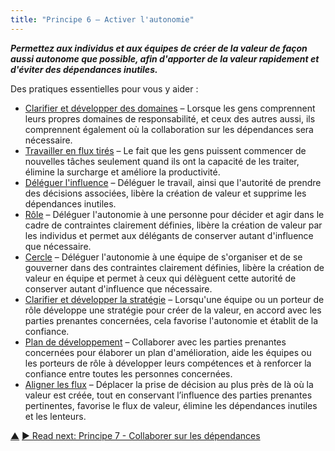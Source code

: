 ```yaml
---
title: "Principe 6 – Activer l'autonomie"
---
```




**_Permettez aux individus et aux équipes de créer de la valeur de façon aussi autonome que possible, afin d'apporter de la valeur rapidement et d'éviter des dépendances inutiles._**

Des pratiques essentielles pour vous y aider :

-   [Clarifier et développer des domaines](clarify-and-develop-domains.html.html) – Lorsque les gens comprennent leurs propres domaines de responsabilité, et ceux des autres aussi, ils comprennent également où la collaboration sur les dépendances sera nécessaire.
-   [Travailler en flux tirés](pull-system-for-work.html.html) – Le fait que les gens puissent commencer de nouvelles tâches seulement quand ils ont la capacité de les traiter, élimine la surcharge et améliore la productivité.
-   [Déléguer l'influence](delegate-influence.html.html) – Déléguer le travail, ainsi que l'autorité de prendre des décisions associées, libère la création de valeur et supprime les dépendances inutiles.
-   [Rôle](role.html.html) – Déléguer l'autonomie à une personne pour décider et agir dans le cadre de contraintes clairement définies, libère la création de valeur par les individus et permet aux délégants de conserver autant d'influence que nécessaire.
-   [Cercle](circle.html.html) – Déléguer l'autonomie à une équipe de s'organiser et de se gouverner dans des contraintes clairement définies, libère la création de valeur en équipe et permet à ceux qui délèguent cette autorité de conserver autant d'influence que nécessaire.
-   [Clarifier et développer la stratégie](clarify-and-develop-strategy.html.html) – Lorsqu'une équipe ou un porteur de rôle développe une stratégie pour créer de la valeur, en accord avec les parties prenantes concernées, cela favorise l'autonomie et établit de la confiance.
-   [Plan de développement](development-plan.html.html) – Collaborer avec les parties prenantes concernées pour élaborer un plan d'amélioration, aide les équipes ou les porteurs de rôle à développer leurs compétences et à renforcer la confiance entre toutes les personnes concernées.
-   [Aligner les flux](align-flow.html.html) – Déplacer la prise de décision au plus près de là où la valeur est créée, tout en conservant l’influence des parties prenantes pertinentes, favorise le flux de valeur, élimine les dépendances inutiles et les lenteurs.



<div class="bottom-nav">
<a href="structure.html" title="Up: Deux principes pour se structurer">▲</a> <a href="collaborate-on-dependencies.html" title="">▶ Read next: Principe 7 - Collaborer sur les dépendances</a>
</div>


<script type="text/javascript">
Mousetrap.bind('g n', function() {
    window.location.href = 'collaborate-on-dependencies.html';
    return false;
});
</script>

